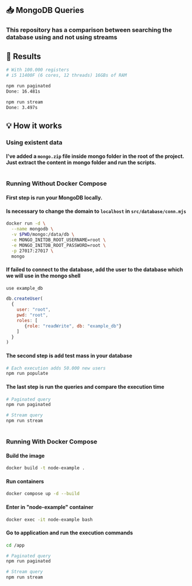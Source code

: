 ## 📥 MongoDB Queries
### This repository has a comparison between searching the database using and not using streams


## 🎯 Results
```sh
# With 100.000 registers
# i5 11400F (6 cores, 12 threads) 16GBs of RAM

npm run paginated
Done: 16.481s

npm run stream
Done: 3.497s
```


## 💡 How it works

### Using existent data
#### I've added a `mongo.zip` file inside mongo folder in the root of the project. Just extract the content in mongo folder and run the scripts.


#
### Running Without Docker Compose

#### First step is run your MongoDB locally.
#### Is necessary to change the domain to `localhost` in `src/database/conn.mjs`
```sh
docker run -d \
  --name mongodb \
  -v $PWD/mongo:/data/db \
  -e MONGO_INITDB_ROOT_USERNAME=root \
  -e MONGO_INITDB_ROOT_PASSWORD=root \
  -p 27017:27017 \
  mongo
```

#### If failed to connect to the database, add the user to the database which we will use in the mongo shell
```js
use example_db

db.createUser(
  {
    user: "root",
    pwd: "root",
    roles: [
       {role: "readWrite", db: "example_db"}
    ]
  }
)
```

#### The second step is add test mass in your database
```sh
# Each execution adds 50.000 new users
npm run populate
```

#### The last step is run the queries and compare the execution time
```sh
# Paginated query
npm run paginated

# Stream query
npm run stream
```

#
### Running With Docker Compose

#### Build the image

```sh
docker build -t node-example .
```

#### Run containers

```sh
docker compose up -d --build
```

#### Enter in "node-example" container

```sh
docker exec -it node-example bash
```

#### Go to application and run the execution commands

```sh
cd /app

# Paginated query
npm run paginated

# Stream query
npm run stream
```
